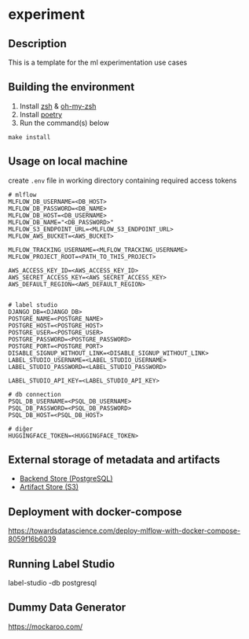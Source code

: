 # experiment

## Description
This is a template for the ml experimentation use cases

## Building the environment
1. Install [zsh](https://github.com/ohmyzsh/ohmyzsh/wiki/Installing-ZSH) & [oh-my-zsh](https://ohmyz.sh/)
2. Install [poetry](https://python-poetry.org/docs/)
3. Run the command(s) below
```
make install
```

## Usage on local machine
create `.env` file in working directory containing required access tokens
```
# mlflow
MLFLOW_DB_USERNAME=<DB_HOST>
MLFLOW_DB_PASSWORD=<DB_NAME>
MLFLOW_DB_HOST=<DB_USERNAME>
MLFLOW_DB_NAME="<DB_PASSWORD>"
MLFLOW_S3_ENDPOINT_URL=<MLFLOW_S3_ENDPOINT_URL>
MLFLOW_AWS_BUCKET=<AWS_BUCKET>

MLFLOW_TRACKING_USERNAME=<MLFLOW_TRACKING_USERNAME>
MLFLOW_PROJECT_ROOT=<PATH_TO_THIS_PROJECT>

AWS_ACCESS_KEY_ID=<AWS_ACCESS_KEY_ID>
AWS_SECRET_ACCESS_KEY=<AWS_SECRET_ACCESS_KEY>
AWS_DEFAULT_REGION=<AWS_DEFAULT_REGION>


# label studio
DJANGO_DB=<DJANGO_DB>
POSTGRE_NAME=<POSTGRE_NAME>
POSTGRE_HOST=<POSTGRE_HOST>
POSTGRE_USER=<POSTGRE_USER>
POSTGRE_PASSWORD=<POSTGRE_PASSWORD>
POSTGRE_PORT=<POSTGRE_PORT>
DISABLE_SIGNUP_WITHOUT_LINK=<DISABLE_SIGNUP_WITHOUT_LINK>
LABEL_STUDIO_USERNAME=<LABEL_STUDIO_USERNAME>
LABEL_STUDIO_PASSWORD=<LABEL_STUDIO_PASSWORD>

LABEL_STUDIO_API_KEY=<LABEL_STUDIO_API_KEY>

# db connection
PSQL_DB_USERNAME=<PSQL_DB_USERNAME>
PSQL_DB_PASSWORD=<PSQL_DB_PASSWORD>
PSQL_DB_HOST=<PSQL_DB_HOST>

# diğer
HUGGINGFACE_TOKEN=<HUGGINGFACE_TOKEN>
```
## External storage of metadata and artifacts

* [Backend Store (PostgreSQL)](https://mlflow.org/docs/latest/tracking.html#id77)
* [Artifact Store (S3)](https://mlflow.org/docs/latest/tracking.html#amazon-s3-and-s3-compatible-storage)

## Deployment with docker-compose
https://towardsdatascience.com/deploy-mlflow-with-docker-compose-8059f16b6039

## Running Label Studio
label-studio -db postgresql

## Dummy Data Generator
https://mockaroo.com/